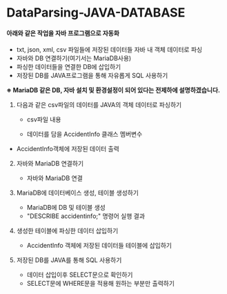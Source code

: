 # DataParsing-JAVA-DATABASE

#### 아래와 같은 작업을 자바 프로그램으로 자동화

- txt, json, xml, csv 파일들에 저장된 데이터들 자바 내 객체 데이터로 파싱
- 자바와 DB 연결하기(여기서는 MariaDB사용) 
- 파싱한 데이터들을 연결한 DB에 삽입하기
- 저장된 DB를 JAVA프로그램을 통해 자유롭게 SQL 사용하기



**※ MariaDB 같은 DB, 자바 설치 및 환경설정이 되어 있다는 전제하에 설명하겠습니다.**



1. 다음과 같은 csv파일의 데이터를 JAVA의 객체 데이터로 파싱하기

   - csv파일 내용

   - 데이터를 담을 AccidentInfo 클래스 멤버변수
- AccidentInfo객체에 저장된 데이터 출력



2. 자바와 MariaDB 연결하기
   - 자바와 MariaDB 연결
3. MariaDB에 데이터베이스 생성, 테이블 생성하기

   - MariaDB에 DB 및 테이블 생성
   - "DESCRIBE accidentinfo;" 명령어 실행 결과
4. 생성한 테이블에 파싱한 데이터 삽입하기
   - AccidentInfo 객체에 저장된 데이터들 테이블에 삽입하기
5. 저장된 DB를 JAVA를 통해 SQL 사용하기
   - 데이터 삽입이후 SELECT문으로 확인하기
   - SELECT문에 WHERE문을 적용해 원하는 부분만 출력하기
